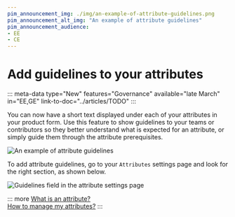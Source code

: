 ```yaml
---
pim_announcement_img: ./img/an-example-of-attribute-guidelines.png
pim_announcement_alt_img: "An example of attribute guidelines"
pim_announcement_audience:
- EE
- CE
---
```


# Add guidelines to your attributes
::: meta-data type="New" features="Governance" available="late March" in="EE,GE" link-to-doc="../articles/TODO"
:::

You can now have a short text displayed under each of your attributes in your product form. Use this feature to show guidelines to your teams or contributors so they better understand what is expected for an attribute, or simply guide them through the attribute prerequisites.

![An example of attribute guidelines](../img/an-example-of-attribute-guidelines.png)

To add attribute guidelines, go to your `Attributes` settings page and look for the right section, as shown below.

![Guidelines field in the attribute settings page](../img/guidelines-in-the-attribute-settings-page.png)

::: more
[What is an attribute?](../articles/what-is-an-attribute.html)  
[How to manage my attributes?](../articles/manage-your-attributes.html)
:::
